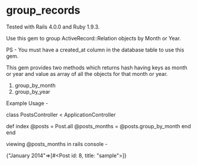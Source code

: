 group_records
============
Tested with Rails 4.0.0 and Ruby 1.9.3.

Use this gem to group ActiveRecord::Relation objects by Month or Year.

PS - You must have a created_at column in the database table to use this gem. 

This gem provides two methods which returns hash having keys as month or year and value as array of all the objects for that month or year.

 1. group_by_month
 2. group_by_year

Example Usage -

class PostsController < ApplicationController

  def index
    @posts = Post.all
    @posts_months = @posts.group_by_month
  end
end

viewing @posts_months in rails console - 

{"January 2014"=>[#<Post id: 8, title: "sample">]}

